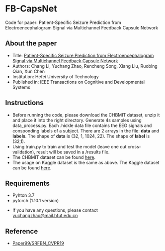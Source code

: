# FB-CapsNet
Code for paper: Patient-Specific Seizure Prediction from Electroencephalogram Signal via Multichannel Feedback Capsule Network

## About the paper
* Title: [Patient-Specific Seizure Prediction from Electroencephalogram Signal via Multichannel Feedback Capsule Network](https://ieeexplore.ieee.org/document/9911679/)
* Authors: Chang Li, Yuchang Zhao, Rencheng Song, Xiang Liu, Ruobing Qian, Xun Chen
* Institution: Hefei University of Technology
* Published in: IEEE Transactions on Cognitive and Developmental Systems
## Instructions
* Before running the code, please download the CHBMIT dataset, unzip it and place it into the right directory. Generate 4s samples using data_process.py.  Each .hickle data file contains the EEG signals and consponding labels of a subject. There are 2 arrays in the file: **data** 
and **labels**. The shape of **data** is (32, 1, 1024, 22). The shape of **label** is (32,1). 
* Using train.py to train and test the model (leave one out cross-validation), result will be saved in a /results file.
* The CHBMIT dataset can be found [here](https://physionet.org/content/chbmit/1.0.0/).
* The usage on Kaggle dataset is the same as above. The Kaggle dataset can be found [here]( https://www.kaggle.com/c/seizure-prediction/data).

## Requirements
+ Pyhton 3.7
+ pytorch (1.10.1 version)
* If you have any questions, please contact yuchangzhao@mail.hfut.edu.cn

## Reference
* [Paper99/SRFBN_CVPR19](https://github.com/Paper99/SRFBN_CVPR19)
